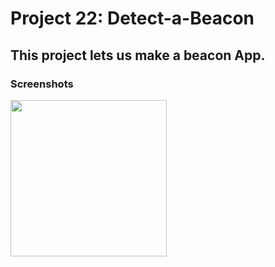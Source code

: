 # Project 22: Detect-a-Beacon

## This project lets us make a beacon App.

### Screenshots

<img src="https://github.com/deathlezz/100-Days-of-Swift/blob/main/Projects/28-Project22/Screenshots/Screenshot1.png" width=250>
